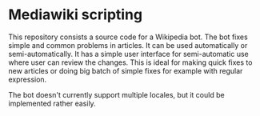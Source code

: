 Mediawiki scripting
===================

This repository consists a source code for a Wikipedia bot.
The bot fixes simple and common problems in articles.
It can be used automatically or semi-automatically.
It has a simple user interface for semi-automatic use where user can review the changes.
This is ideal for making quick fixes to new articles or doing big batch of simple fixes for example with regular expression.

The bot doesn't currently support multiple locales, but it could be implemented rather easily.
